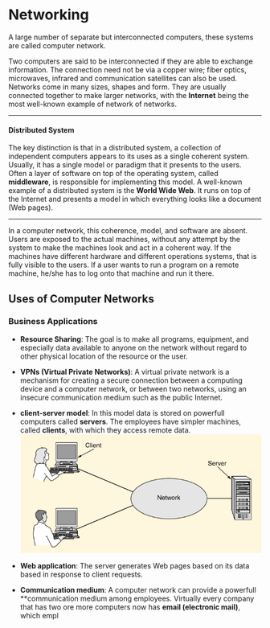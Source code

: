 # Networking

A large number of separate but interconnected computers, these systems are called computer network.

Two computers are said to be interconnected if they are able to exchange information. The connection need not be via a copper wire; fiber optics, microwaves, infrared and communication satellites can also be used. Networks come in many sizes, shapes and form. They are usually connected together to make larger networks, with the **Internet** being the most well-known example of network of networks.

----------

#### Distributed System

The key distinction is that in a distributed system, a collection of independent computers appears to its uses as a single coherent system. Usually, it has a single model or paradigm that it presents to the users. Often a layer of software on top of the operating system, called **middleware**, is responsible for implementing this model. A well-known example of a distributed system is the **World Wide Web**. It runs on top of the Internet and presents a model in which everything looks like a document (Web pages).

----------

In a computer network, this coherence, model, and software are absent. Users are exposed to the actual machines, without any attempt by the system to make the machines look and act in a coherent way. If the machines have different hardware and different operations systems, that is fully visible to the users. If a user wants to run a program on a remote machine, he/she has to log onto that machine and run it there.

## Uses of Computer Networks

### Business Applications

- **Resource Sharing**: The goal is to make all programs, equipment, and especially data available to anyone on the network without regard to other physical location of the resource or the user.

- **VPNs (Virtual Private Networks)**: A virtual private network is a mechanism for creating a secure connection between a computing device and a computer network, or between two networks, using an insecure communication medium such as the public Internet.

- **client-server model**: In this model data is stored on powerfull computers called **servers**. The employees have simpler machines, called **clients**, with which they access remote data. ![server-client](assets/client-server.png)

- **Web application**: The server generates Web pages based on its data based in response to client requests.

- **Communication medium**: A computer network can provide a powerfull **communication medium among employees. Virtually every company that has two ore more computers now has **email (electronic mail)**, which empl